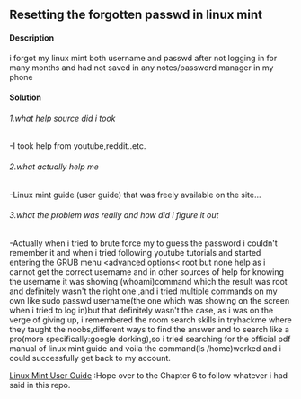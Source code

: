 ## Resetting the forgotten passwd in linux mint
#### **Description**

i forgot my linux mint both username and passwd after not logging in for many months and had not saved in any notes/password manager in my phone

#### **Solution**

###### _1.what help source did i took_
 -I took help from youtube,reddit..etc.
 ###### _2.what actually help me_
-Linux mint guide (user guide) that was freely available on the site...
###### _3.what the problem was really and how did i figure it out_

-Actually when i tried to brute force my to guess the password i couldn't remember it and when i tried following youtube tutorials and started entering the GRUB menu <advanced options< root but none help as i cannot get the correct username and in other sources of help for knowing the username it was showing (whoami)command which the result was root and definitely wasn't the right one ,and i tried multiple commands on my own like sudo passwd username(the one which was showing on the screen when i tried to log in)but that definitely wasn't the case, as i was on the verge of giving up, i remembered the room search skills in tryhackme where they taught the noobs,different ways to find the answer and to search like a pro(more specifically:google dorking),so i tried searching for the official pdf manual of linux mint guide and voila the command(ls /home)worked and i could successfully get back to my account. 

[Linux Mint User Guide](https://linuxmint-user-guide.readthedocs.io/_/downloads/en/latest/pdf/) :Hope over to the Chapter 6 to follow whatever i had said in this repo.


